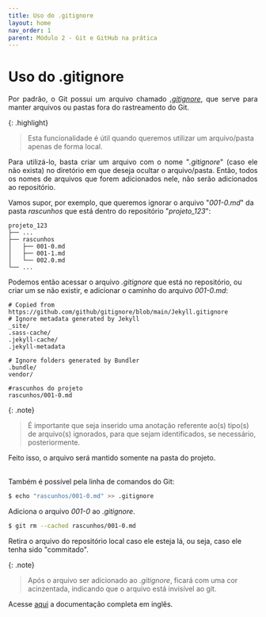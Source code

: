 ```yaml
---
title: Uso do .gitignore
layout: home
nav_order: 1
parent: Módulo 2 - Git e GitHub na prática
---
```


<h1>Uso do .gitignore</h1>

<p align = "justify">
Por padrão, o Git possui um arquivo chamado <a href="https://docs.github.com/pt/get-started/getting-started-with-git/ignoring-files"><i>.gitignore</i></a>, que serve para manter arquivos ou pastas fora do rastreamento do Git.
</p>

{: .highlight}
>Esta funcionalidade é útil quando queremos utilizar um arquivo/pasta apenas de forma local.
<p align = "justify">
Para utilizá-lo, basta criar um arquivo com o nome "<i>.gitignore</i>" (caso ele não exista) no diretório em que deseja ocultar o arquivo/pasta. Então, todos os nomes de arquivos que forem adicionados nele, não serão adicionados ao repositório.<br>
</p>

<p>
Vamos supor, por exemplo, que queremos ignorar o arquivo "<i>001-0.md</i>" da pasta <i>rascunhos</i> que está dentro do repositório "<i>projeto_123</i>":
</p>

```shell
projeto_123
├── ...
├── rascunhos               
│   ├── 001-0.md
│   ├── 001-1.md
│   └── 002.0.md
└── ...
```
Podemos então acessar o arquivo <i>.gitignore</i> que está no repositório, ou criar um se não existir, e adicionar o caminho do arquivo <i>001-0.md</i>:

```shell
# Copied from https://github.com/github/gitignore/blob/main/Jekyll.gitignore
# Ignore metadata generated by Jekyll
_site/
.sass-cache/
.jekyll-cache/
.jekyll-metadata

# Ignore folders generated by Bundler
.bundle/
vendor/

#rascunhos do projeto
rascunhos/001-0.md
```

{: .note}
>É importante que seja inserido uma anotação referente ao(s) tipo(s) de arquivo(s) ignorados, para que sejam identificados, se necessário, posteriormente.

<p>
Feito isso, o arquivo será mantido somente na pasta do projeto.<br><br>


Também é possível pela linha de comandos do Git:
</p>

``` bash
$ echo "rascunhos/001-0.md" >> .gitignore
```
<p>
Adiciona o arquivo <i>001-0</i> ao <i>.gitignore</i>.
</p>

``` bash
$ git rm --cached rascunhos/001-0.md
```
<p>
Retira o arquivo do repositório local caso ele esteja lá, ou seja, caso ele tenha sido "commitado".<br>
</p>

{: .note}
>Após o arquivo ser adicionado ao <i>.gitignore</i>, ficará com uma cor acinzentada, indicando que o arquivo está invisível ao git.




<p>
Acesse <a href = "https://git-scm.com/docs/gitignore">aqui</a> a documentação completa em inglês.
</p>
